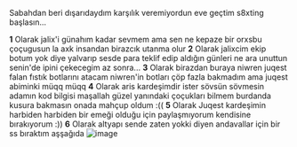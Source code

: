 Sabahdan beri dışarıdaydım karşılık veremiyordun eve geçtim s8xting başlasın...

**1** Olarak jalix'i günahım kadar sevmem ama sen ne kepaze bir orxsbu çoçugusun la axk insandan birazcık utanma olur
**2** Olarak jalixcim ekip botum yok diye yalvarıp sesde para teklif edip aldığın günleri ne ara unuttun senin'de ipini çekecegim az sonra...
**3** Olarak birazdan buraya niwren juqest falan fıstık botlarını atacam niwren'in botları çöp fazla bakmadım ama juqest abiminki müqq müqq
**4** Olarak aris kardeşimdir ister sövsün sövmesin adamın kod bilgisi maşallah güzel yanındaki çoçukları bilmem burdanda kusura bakmasın onada mahçup oldum :((
**5** Olarak Juqest kardeşimin harbiden harbiden bir emeği olduğu için paylaşmıyorum kendisine bırakıyorum :))
**6** Olarak altyapı sende zaten yokki diyen andavallar için bir ss bıraktım aşşağıda
![image](https://cdn.discordapp.com/attachments/1008771823296581663/1071135621529223198/image.png)

